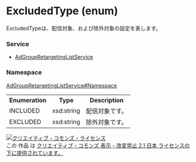 # ExcludedType (enum)
ExcludedTypeは、配信対象、および除外対象の設定を表します。

### Service
+ [AdGroupRetargetingListService](../../services/AdGroupRetargetingListService.md)

### Namespace
[AdGroupRetargetingListService#Namespace](../../services/AdGroupRetargetingListService.md#namespace)

<table>
 <tr>
  <th>Enumeration </th>
  <th>Type</th>
  <th>Description</th>
 <tr>
  <td>INCLUDED</td>
  <td>xsd:string</td>
  <td>配信対象です。</td>
 </tr>
 <tr>
  <td>EXCLUDED</td>
  <td>xsd:string</td>
  <td>除外対象です。</td>
 </tr>
</table>

<a rel="license" href="http://creativecommons.org/licenses/by-nd/2.1/jp/"><img alt="クリエイティブ・コモンズ・ライセンス" style="border-width:0" src="https://i.creativecommons.org/l/by-nd/2.1/jp/88x31.png" /></a><br />この 作品 は <a rel="license" href="http://creativecommons.org/licenses/by-nd/2.1/jp/">クリエイティブ・コモンズ 表示 - 改変禁止 2.1 日本 ライセンスの下に提供されています。</a>
